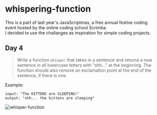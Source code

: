 # whispering-function

This is a part of last year's JavaScriptmas, a free annual festive coding event hosted by the online coding school Scrimba.<br>
I decided to use the challanges as inspiration for simple coding projects.

## Day 4
 >Write a function `whisper` that takes in a sentence and returns a new sentence in all lowercase letters with "shh..." at the beginning. The function should also remove an exclamation point at the end of the sentence, if there is one. 

Example:
```
input: "The KITTENS are SLEEPING!"
output: "shh... the kittens are sleeping"
```

![whisper-function](https://github.com/amandarondina/whispering-function/assets/132560768/63dabfc5-1ba1-4a41-a002-87ce778eb050)
